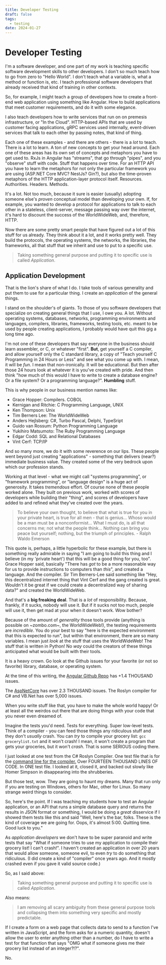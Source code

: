 ```yaml
---
title: Developer Testing
draft: false
tags:
  - testing
date: 2024-01-27
---
```

# Developer Testing

I'm a software developer, and one part of my work is teaching specific software development skills to other developers. I don't so much teach how to go from zero to "Hello World". I don't teach what a variable is, what a method or function is, etc. I teach professional software developers that already received that kind of training in other contexts.

So, for example, I might teach a group of developers how to create a front-end web application using something like Angular. How to build applications that meet customer requirements, and do it with some elegance. 

I also teach developers how to write services that run on on premesis infrastructure, or "In the Cloud". HTTP-based APIs that are used by customer facing applications, gRPC services used internally, event-driven services that talk to each other by passing notes, that kind of thing.

Each one of these examples - and there are others - there is a *lot* to teach. There is a lot to learn. A ton of new concepts to get your head around. Each one of these areas has its own set of concepts and metaphors you have to get used to. RxJs in Angular has "streams", that go through "pipes", and you "observe" stuff with code. Stuff that happens over time. For an HTTP API you have to learn the metaphors for not only the particular framework you are using (ASP.NET Core MVC? NestJs? Gin?), but also the time-proven metaphors of the HTTP application-layer protocol itself. Resources. Authorities. Headers. Methods. 

It's a lot. Not too much, because it sure is easier (usually) adopting someone else's *proven* conceptual model than developing your own. If, for example, you wanted to develop a protocol for applications to talk to each other in a stateless, client-server, message passing way over the internet, it's hard to discount the success of the WorldWideWeb, and, therefore, HTTP.

Now there are some pretty smart people that have figured out a lot of this stuff for us already. They think about it a lot, and it works pretty well. They build the protocols, the operating systems, the networks, the libraries, the frameworks, all that stuff that we inherit and use to put to a specific use. 

> Taking something general purpose and putting it to specific use is called *Application*.

## Application Development
That is the lion's share of what I do. I take tools of various generality and put them to use for a particular thing. I create an *application* of the general things. 

I stand on the shoulder's of giants. To those of you software developers that specialize on creating general things that I use, I owe you. A lot. Without operating systems, databases, networks, programming environments and languages, compilers, libraries, frameworks, testing tools, etc. meant to be used by people creating applications, I probably would have quit this gig a long time ago. 

I'm not one of these developers that say everyone in the business should learn assembler, or C, or whatever "first". **But**, get yourself a C compiler, and allow yourself only the C standard library, a copy of "Teach yourself C Programming in 24 Hours or Less" and see what you come up with. I mean, it will be *fun*. I mean that non-ironically. It will be educational. But then after those 24 hours look at whatever it is you've created with pride. And then think "how much of this would I have to write to create a database engine? Or a file system? Or a programming language?". **Humbling** stuff.

This is why people in our business mention names like:

- Grace Hopper: Compilers. COBOL
- Kernigan and Ritchie: C Programming Language, UNIX
- Ken Thompson: Unix
- Tim Berners Lee: The WorldWideWeb
- Anders Hejlsberg: C#, Turbo Pascal, Delphi, TypeSript
- Guido van Rossum: Python Programming Language
- Yukihiro Matsumoto: The Ruby Programming Language
- Edgar Codd: SQL and Relational Databases
- Vint Cerf: TCP/IP

 And so many more, we do it with some reverence on our lips.  These people went beyond just creating "applications" - something that delivers (near?) immediate business value. They created some of the very bedrock upon which our profession stands.

Working at that level - what we might call "systems programming", or "framework programming", or "language design" is a huge act of generosity. It takes *tremendous* effort. Of course none of these people worked alone. They built on previous work, worked with scores of developers while building their "thing", and scores of developers have added to and refined what they've created over the years. 

> To believe your own thought, to believe that what is true for you in your private heart, is true for all men - that is genius... Whoso would be a man must be a nonconformist... What I must do, is all that concerns me; not what the people think... Nothing can bring you peace but yourself; nothing, but the triumph of principles. - Ralph Waldo Emerson

This quote is, perhaps, a little hyperbolic for these example, but there is something really admirable in saying "I am going to build this thing and I believe (in my 'private heart') that this will be a good thing for you, too". Grace Hopper said, basically "There has *got* to be a more reasonable way for us to provide instructions to computers than *this*",  and created a language. And the compiler. Sir Tim Berners-Lee said something like "Hey, this decentralized internet thing that Vint Cerf and the gang created is great. Wouldn't it be great if we could create a decentralized way of sharing data?" and created the WorldWideWeb.

And that's a **big freaking deal**. That is a *lot* of responsibility. Because, frankly, if it sucks, nobody will use it. But if it sucks not too much, people will use it, then get mad at your when it doesn't work. Wow bother? 

Because of the amount of *generality* those tools provide (anything is possible on ~zombo.com~, the WorldWideWeb!), the testing requirements are *incredible*. You do your best to say "here is the expected environment that this is expected to run", but within that environment, there are so many variables. I mean just *look* at the stuff that uses the WorldWideWeb! The stuff that is written in Python! No *way* could the creators of these things anticipated what would be built with their tools. 

It is a heavy crown. Go look at the Github issues for your favorite (or not so favorite) library, database, or operating system.

At the time of this writing, the [Angular Github Repo](https://github.com/angular/angular/issues) has +1.4 THOUSAND issues.

The [AspNetCore](https://github.com/angular/angular/issues) has over 2.3 THOUSAND issues. The Roslyn compiler for C# and VB.Net has over 5,000 issues. 

When you write stuff like that, you have to make the whole world happy! Or at least all the weirdos out there that are doing things with your code that you never even dreamed of.

Imagine the tests you'd need. Tests for everything. Super low-level tests. Think of a compiler - you can feed those things any ridiculous stuff and they don't *usually* crash. You can *try* to compile your grocery list: `gcc grocerylist.txt` and it won't crash! I mean, it won't create a program that gets your groceries, but it won't *crash*. That is some SERIOUS coding there. 

I just looked at one test from the C# Roslyn Compiler. One test file that is for the [command line for the compiler.](https://github.com/dotnet/roslyn/blob/main/src/Compilers/CSharp/Test/CommandLine/CommandLineTests.cs) Over FOURTEEN THOUSAND LINES OF CODE. In ONE test file. I looked at it, closed it, and backed out slowly like Homer Simpson in disappearing into the shrubberies.

But those test, wow. They are going to haunt my dreams. Many that run only if you are testing on Windows, others for Mac, other for Linux. So many strange weird things to consider.

So, here's the point. If I was teaching my students how to test an Angular application, or an API that runs a simple database query and returns the results in JSON format or something, I would be doing a *great* disservice if I showed them tests like this and said "Well, here's the bar, folks. These is the kind of coverage we are going for. Oops, it's almost 5:00. Quitting time. Good luck to you."

As *application developers* we don't have to be super paranoid and write tests that say "What if someone tries to use my application to compile their grocery list! I can't crash!". I haven't created an application in over 20 years that would allow someone, someone evil, to even *try* to do something that ridiculous. (I did create a kind of "compiler" once years ago. And it mostly crashed even if you gave it valid source code.)

So, as I said above:
> Taking something general purpose and putting it to specific use is called *Application*.

Also means:

> I am removing all scary ambiguity from these general purpose tools and collapsing them into something very specific and mostly predictable.

If I create a form on a web page that collects data to send to a function I've written in JavaScript, and the form asks for a numeric quantity, doesn't allow the user to enter anything other than a number, do I have to write a test for that function that says "OMG what if someone gives me their grocery list instead of an integer?!?". 

No.


